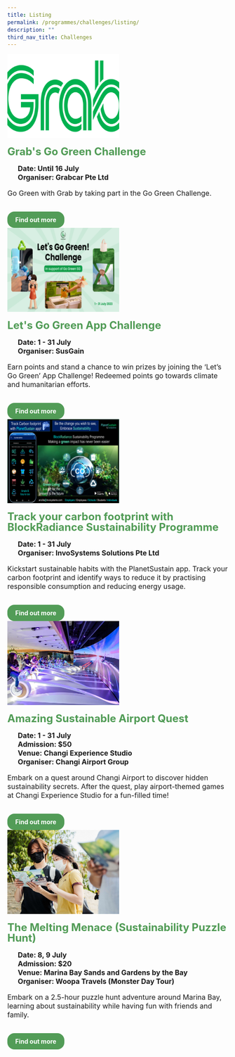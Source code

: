```yaml
---
title: Listing
permalink: /programmes/challenges/listing/
description: ""
third_nav_title: Challenges
---
```

<style>
  .row_custom {
    gap: 1rem;
    flex-wrap: wrap;
  }

  .programmes__item {
    flex: 0 1 calc(33% - 0.5rem) !important;
    display: flex;
    flex-direction: column;
    justify-content: space-between;
  }

  .programmes__item__header > img {
    margin: 0;
    width: 255px;
    height: 191px;
    object-fit: cover;
    object-position: center;
  }

  .programmes__item__header > h2 {
    color: black;
    font-size: 1.5rem;
    line-height: 1.5rem;
    margin: 1rem 0 0.5rem;
    font-weight: bold;
    color: #509b55;
  }

  .programmes__item__detail > ul {
    display: flex;
    flex-direction: column;
    list-style-type: none;
    margin: 1rem 0;
  }

  .programmes__item__detail > ul > li {
    margin: 0;
    font-size: 1rem;
    line-height: 1.25;
  }

  .programmes__item__detail > ul > li:last-child {
    margin: 0;
  }

  .programmes__item__body > p {
    font-size: 1rem;
    line-height: 1.25;
  }

  .programmes__item__actions {
    display: flex;
    align-items: center;
    margin-top: 1rem;
    gap: 0.5rem;
  }

  .programmes__item__actions > a {
    border: 2px solid black;
    padding: 0.5rem 1rem;
    height: fit-content;
    border-radius: 1rem;
    background-color: transparent;
    cursor: pointer;
    font-weight: bold;
    text-decoration: none;
    margin-bottom: 0;
  }

  .programmes__item__actions > .button-primary {
    background-color: #529c57;
    border: 2px solid #529c57;
    color: white !important;
  }

  .programmes__item__actions > .button-secondary {
    border: 2px solid #43b453;
    color: #43b453 !important;
  }
</style>

<div class="row row_custom">
 	  <!-- Grab's Go Green Challenge-->
		  <div class="programmes__item col is-one-third">
    <div class="programmes__item__wrapper">
      <div class="programmes__item__header">
        <img src="/images/Challenges%20&amp;%20Deals/grab resized thumbnail 1.png">
        <h2>Grab's Go Green Challenge
</h2>
      </div>
      <div class="programmes__item__detail">
        <ul>
          <li>
            <strong>
              Date: Until 16 July</strong>
          </li>
          <li><strong>Organiser: Grabcar Pte Ltd</strong></li>
        </ul>
      </div>
      <div class="programmes__item__body">
        <p>
       Go Green with Grab by taking part in the Go Green Challenge.
        </p>
      </div>
    </div>
    <div class="programmes__item__actions">
      <a href="/grab-go-green-challenge/" class="button-primary">
        Find out more
      </a>
    </div>
  </div>
  <!-- Let's Go Green App Challenge -->
  <div class="programmes__item col is-one-third">
    <div class="programmes__item__wrapper">
      <div class="programmes__item__header">
        <img src="/images/Challenges%20&amp;%20Deals/susgain let's go green challenge - july 2023 (resized).png">
        <h2>Let's Go Green App Challenge</h2>
      </div>
      <div class="programmes__item__detail">
        <ul>
          <li><strong>Date: 1 - 31 July</strong></li>
          <li><strong></strong></li>
          <li><strong></strong></li>
          <li><strong>Organiser: SusGain</strong></li>
        </ul>
      </div>
      <div class="programmes__item__body">
        <p>
          Earn points and stand a chance to win prizes by joining the ‘Let’s Go Green’ App Challenge! Redeemed points go towards climate and humanitarian efforts.
        </p>
      </div>
    </div>
    <div class="programmes__item__actions">
      <a href="/lets-go-green-app-challenge" class="button-primary">
        Find out more
      </a>
    </div>
  </div>
  <!-- Track your carbon footprint with BlockRadiance Sustainability Programme -->
  <div class="programmes__item col is-one-third">
    <div class="programmes__item__wrapper">
      <div class="programmes__item__header">
        <img src="/images/Challenges%20&amp;%20Deals/planetsustain-mse-highresolution (resized).png">
        <h2>
          Track your carbon footprint with BlockRadiance Sustainability
          Programme
        </h2>
      </div>
      <div class="programmes__item__detail">
        <ul>
          <li><strong>Date: 1 - 31 July</strong></li>
          <li><strong></strong></li>
          <li><strong></strong></li>
          <li><strong>Organiser: InvoSystems Solutions Pte Ltd</strong></li>
        </ul>
      </div>
      <div class="programmes__item__body">
        <p>
          Kickstart sustainable habits with the PlanetSustain app. Track your carbon footprint and identify ways to reduce it by practising responsible consumption and reducing energy usage.
        </p>
      </div>
    </div>
    <div class="programmes__item__actions">
      <a href="/track-your-carbon-footprint-with-blockradiance-sustainability-programme" class="button-primary">
        Find out more
      </a>
    </div>
  </div>
		  <!-- Amazing Sustainable Airport Quest-->
		  <div class="programmes__item col is-one-third">
    <div class="programmes__item__wrapper">
      <div class="programmes__item__header">
        <img src="/images/Challenges%20&amp;%20Deals/changi.png">
        <h2>Amazing Sustainable Airport Quest
</h2>
      </div>
      <div class="programmes__item__detail">
        <ul>
          <li>
            <strong>
              Date: 1 - 31 July</strong>
          </li>
          <li><strong>Admission: $50</strong></li>
          <li><strong>Venue: Changi Experience Studio</strong></li>
          <li><strong>Organiser: Changi Airport Group</strong></li>
        </ul>
      </div>
      <div class="programmes__item__body">
        <p>
     Embark on a quest around Changi Airport to discover hidden sustainability secrets. After the quest, play airport-themed games at Changi Experience Studio for a fun-filled time!
        </p>
      </div>
    </div>
    <div class="programmes__item__actions">
      <a href="/amazing-sustainable-airport-quest/" class="button-primary">
        Find out more
      </a>
    </div>
  </div>
	<!-- The Melting Menace-->
	<div class="programmes__item col is-one-third">
    <div class="programmes__item__wrapper">
      <div class="programmes__item__header">
        <img src="/images/Tours/woopa-png.jpg">
        <h2>The Melting Menace (Sustainability Puzzle Hunt)</h2>
      </div>
      <div class="programmes__item__detail">
        <ul>
          <li><strong>Date: 8, 9 July</strong></li>
          <li><strong>Admission: $20</strong></li>
          <li>
            <strong>Venue: Marina Bay Sands and Gardens by the Bay</strong>
          </li>
          <li><strong>Organiser: Woopa Travels (Monster Day Tour)</strong></li>
        </ul>
      </div>
      <div class="programmes__item__body">
        <p>
          Embark on a 2.5-hour puzzle hunt adventure around Marina Bay, learning
          about sustainability while having fun with friends and family.
        </p>
      </div>
    </div>
    <div class="programmes__item__actions">
      <a href="/the-melting-menace-sustainability-puzzle-hunt" class="button-primary">
        Find out more
      </a>
    </div>
  </div>
</div>